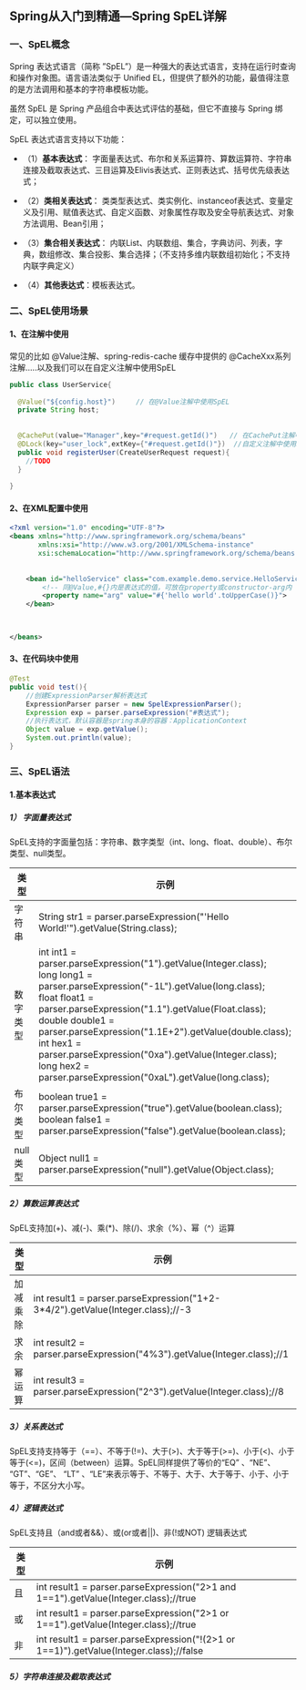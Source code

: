 ## Spring从入门到精通—Spring SpEL详解





### 一、SpEL概念

Spring 表达式语言（简称 ”SpEL”）是一种强大的表达式语言，支持在运行时查询和操作对象图。语言语法类似于 Unified EL，但提供了额外的功能，最值得注意的是方法调用和基本的字符串模板功能。

虽然 SpEL 是 Spring 产品组合中表达式评估的基础，但它不直接与 Spring 绑定，可以独立使用。

SpEL 表达式语言支持以下功能：

* （1）**基本表达式**： 字面量表达式、布尔和关系运算符、算数运算符、字符串连接及截取表达式、三目运算及Elivis表达式、正则表达式、括号优先级表达式；

* （2）**类相关表达式**： 类类型表达式、类实例化、instanceof表达式、变量定义及引用、赋值表达式、自定义函数、对象属性存取及安全导航表达式、对象方法调用、Bean引用；

* （3）**集合相关表达式**： 内联List、内联数组、集合，字典访问、列表，字典，数组修改、集合投影、集合选择；（不支持多维内联数组初始化；不支持内联字典定义）

* （4）**其他表达式**：模板表达式。



### 二、SpEL使用场景

#### 1、在注解中使用

常见的比如 @Value注解、spring-redis-cache 缓存中提供的 @CacheXxx系列注解.....以及我们可以在自定义注解中使用SpEL

```java
public class UserService{
  
  @Value("${config.host}")     // 在@Value注解中使用SpEL
  private String host;
  
  
  @CachePut(value="Manager",key="#request.getId()")   // 在CachePut注解中使用SpEL
  @DLock(key="user_lock",extKey={"#request.getId()"})  //自定义注解中使用SpEL
  public void registerUser(CreateUserRequest request){
    //TODO
  }
  
}
```



#### 2、在XML配置中使用

```xml
<?xml version="1.0" encoding="UTF-8"?>
<beans xmlns="http://www.springframework.org/schema/beans"
       xmlns:xsi="http://www.w3.org/2001/XMLSchema-instance"
       xsi:schemaLocation="http://www.springframework.org/schema/beans http://www.springframework.org/schema/beans/spring-beans.xsd">
    
    
    <bean id="helloService" class="com.example.demo.service.HelloService">
        <!-- 同@Value,#{}内是表达式的值，可放在property或constructor-arg内 -->
        <property name="arg" value="#{'hello world'.toUpperCase()}">
    </bean>
    


</beans>
```



#### 3、在代码块中使用

```java
@Test
public void test(){
    //创建ExpressionParser解析表达式
    ExpressionParser parser = new SpelExpressionParser();
    Expression exp = parser.parseExpression("#表达式");
    //执行表达式，默认容器是spring本身的容器：ApplicationContext
    Object value = exp.getValue();
    System.out.println(value);
}
```



### 三、SpEL语法

#### 1.基本表达式

##### 1） 字面量表达式

SpEL支持的字面量包括：字符串、数字类型（int、long、float、double）、布尔类型、null类型。

<table><thead><tr><th>类型</th><th>示例</th></tr></thead><tbody><tr><td>字符串</td><td>String str1 = parser.parseExpression("'Hello World!'").getValue(String.class);</td></tr><tr><td>数字类型</td><td>int int1 = parser.parseExpression("1").getValue(Integer.class);<br> long long1 = parser.parseExpression("-1L").getValue(long.class);<br> float float1 = parser.parseExpression("1.1").getValue(Float.class);<br> double double1 = parser.parseExpression("1.1E+2").getValue(double.class);<br> int hex1 = parser.parseExpression("0xa").getValue(Integer.class);<br> long hex2 = parser.parseExpression("0xaL").getValue(long.class);</td></tr><tr><td>布尔类型</td><td>boolean true1 = parser.parseExpression("true").getValue(boolean.class);<br> boolean false1 = parser.parseExpression("false").getValue(boolean.class);</td></tr><tr><td>null类型</td><td>Object null1 = parser.parseExpression("null").getValue(Object.class);</td></tr></tbody></table>



##### 2）算数运算表达式

SpEL支持加(+)、减(-)、乘(*)、除(/)、求余（%）、幂（^）运算

<table><thead><tr><th>类型</th><th>示例</th></tr></thead><tbody><tr><td>加减乘除</td><td>int result1 = parser.parseExpression("1+2-3*4/2").getValue(Integer.class);//-3</td></tr><tr><td>求余</td><td>int result2 = parser.parseExpression("4%3").getValue(Integer.class);//1</td></tr><tr><td>幂运算</td><td>int result3 = parser.parseExpression("2^3").getValue(Integer.class);//8</td></tr></tbody></table>



##### 3）关系表达式

SpEL支持支持等于（==）、不等于(!=)、大于(>)、大于等于(>=)、小于(<)、小于等于(<=)，区间（between）运算。SpEL同样提供了等价的“EQ” 、“NE”、 “GT”、“GE”、 “LT” 、“LE”来表示等于、不等于、大于、大于等于、小于、小于等于，不区分大小写。



##### 4）逻辑表达式

SpEL支持且（and或者&&）、或(or或者||)、非(!或NOT) 逻辑表达式

| 类型 | 示例                                                         |
| ---- | ------------------------------------------------------------ |
| 且   | int result1 = parser.parseExpression("2>1 and 1==1").getValue(Integer.class);//true |
| 或   | int result1 = parser.parseExpression("2>1 or 1==1").getValue(Integer.class);//true |
| 非   | int result1 = parser.parseExpression("!(2>1 or 1==1)").getValue(Integer.class);//false |



##### 5）字符串连接及截取表达式